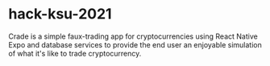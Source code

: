 # hack-ksu-2021
Crade is a simple faux-trading app for cryptocurrencies using React Native Expo and database services to provide the end user an enjoyable simulation of what it's like to trade cryptocurrency.
